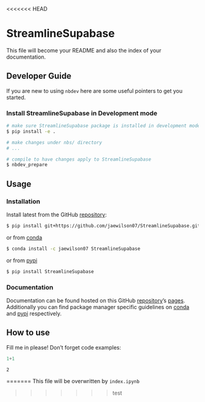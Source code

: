 <<<<<<< HEAD
# StreamlineSupabase


<!-- WARNING: THIS FILE WAS AUTOGENERATED! DO NOT EDIT! -->

This file will become your README and also the index of your
documentation.

## Developer Guide

If you are new to using `nbdev` here are some useful pointers to get you
started.

### Install StreamlineSupabase in Development mode

``` sh
# make sure StreamlineSupabase package is installed in development mode
$ pip install -e .

# make changes under nbs/ directory
# ...

# compile to have changes apply to StreamlineSupabase
$ nbdev_prepare
```

## Usage

### Installation

Install latest from the GitHub
[repository](https://github.com/jaewilson07/StreamlineSupabase):

``` sh
$ pip install git+https://github.com/jaewilson07/StreamlineSupabase.git
```

or from [conda](https://anaconda.org/jaewilson07/StreamlineSupabase)

``` sh
$ conda install -c jaewilson07 StreamlineSupabase
```

or from [pypi](https://pypi.org/project/StreamlineSupabase/)

``` sh
$ pip install StreamlineSupabase
```

### Documentation

Documentation can be found hosted on this GitHub
[repository](https://github.com/jaewilson07/StreamlineSupabase)’s
[pages](https://jaewilson07.github.io/StreamlineSupabase/). Additionally
you can find package manager specific guidelines on
[conda](https://anaconda.org/jaewilson07/StreamlineSupabase) and
[pypi](https://pypi.org/project/StreamlineSupabase/) respectively.

## How to use

Fill me in please! Don’t forget code examples:

``` python
1+1
```

    2
=======
This file will be overwritten by `index.ipynb`
>>>>>>> test
